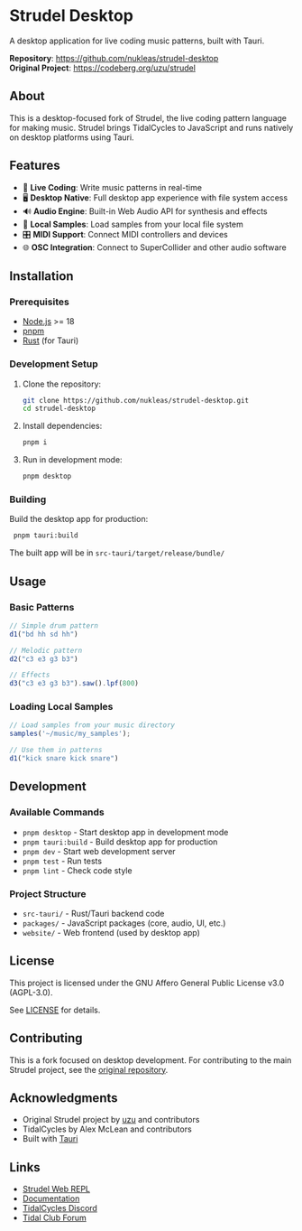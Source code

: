 # Strudel Desktop

A desktop application for live coding music patterns, built with Tauri.

**Repository**: https://github.com/nukleas/strudel-desktop  
**Original Project**: https://codeberg.org/uzu/strudel

## About

This is a desktop-focused fork of Strudel, the live coding pattern language for making music. Strudel brings TidalCycles to JavaScript and runs natively on desktop platforms using Tauri.

## Features

- 🎵 **Live Coding**: Write music patterns in real-time
- 🖥️ **Desktop Native**: Full desktop app experience with file system access
- 🔊 **Audio Engine**: Built-in Web Audio API for synthesis and effects
- 📁 **Local Samples**: Load samples from your local file system
- 🎛️ **MIDI Support**: Connect MIDI controllers and devices
- 🌐 **OSC Integration**: Connect to SuperCollider and other audio software

## Installation

### Prerequisites

- [Node.js](https://nodejs.org/) >= 18
- [pnpm](https://pnpm.io/)
- [Rust](https://rustup.rs/) (for Tauri)

### Development Setup

1. Clone the repository:
   ```bash
   git clone https://github.com/nukleas/strudel-desktop.git
   cd strudel-desktop
   ```

2. Install dependencies:
   ```bash
   pnpm i
   ```

3. Run in development mode:
   ```bash
   pnpm desktop
   ```

### Building

Build the desktop app for production:

```bash
 pnpm tauri:build
```

The built app will be in `src-tauri/target/release/bundle/`

## Usage

### Basic Patterns

```javascript
// Simple drum pattern
d1("bd hh sd hh")

// Melodic pattern
d2("c3 e3 g3 b3")

// Effects
d3("c3 e3 g3 b3").saw().lpf(800)
```

### Loading Local Samples

```javascript
// Load samples from your music directory
samples('~/music/my_samples');

// Use them in patterns
d1("kick snare kick snare")
```

## Development

### Available Commands

- `pnpm desktop` - Start desktop app in development mode
- `pnpm tauri:build` - Build desktop app for production
- `pnpm dev` - Start web development server
- `pnpm test` - Run tests
- `pnpm lint` - Check code style

### Project Structure

- `src-tauri/` - Rust/Tauri backend code
- `packages/` - JavaScript packages (core, audio, UI, etc.)
- `website/` - Web frontend (used by desktop app)

## License

This project is licensed under the GNU Affero General Public License v3.0 (AGPL-3.0).

See [LICENSE](LICENSE) for details.

## Contributing

This is a fork focused on desktop development. For contributing to the main Strudel project, see the [original repository](https://codeberg.org/uzu/strudel).

## Acknowledgments

- Original Strudel project by [uzu](https://codeberg.org/uzu) and contributors
- TidalCycles by Alex McLean and contributors
- Built with [Tauri](https://tauri.app/)

## Links

- [Strudel Web REPL](https://strudel.cc)
- [Documentation](https://strudel.cc/learn)
- [TidalCycles Discord](https://discord.com/invite/HGEdXmRkzT)
- [Tidal Club Forum](https://club.tidalcycles.org/)